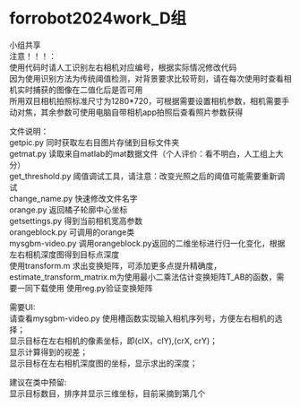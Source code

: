 # forrobot2024work_D组
小组共享  
注意！！！：  
使用代码时请人工识别左右相机对应编号，根据实际情况修改代码  
因为使用识别方法为传统阈值检测，对背景要求比较苛刻，请在每次使用时查看相机实时捕获的图像在二值化后是否可用  
所用双目相机拍照标准尺寸为1280*720，可根据需要设置相机参数，相机需要手动对焦，其余参数可使用电脑自带相机app拍照后查看照片参数获得  
  
文件说明：  
getpic.py 同时获取左右目图片存储到目标文件夹  
getmat.py 读取来自matlab的mat数据文件（个人评价：看不明白，人工组上大分）  
get_threshold.py 阈值调试工具，请注意：改变光照之后的阈值可能需要重新调试  
change_name.py 快速修改文件名字  
orange.py 返回橘子轮廓中心坐标  
getsettings.py 得到当前相机宽高参数  
orangeblock.py 可调用的orange类  
mysgbm-video.py 调用orangeblock.py返回的二维坐标进行归一化变化，根据左右相机深度图得到目标点深度  
使用transform.m 求出变换矩阵，可添加更多点提升精确度，estimate_transform_matrix.m为使用最小二乘法估计变换矩阵T_AB的函数，需要一同下载使用
使用reg.py验证变换矩阵
  
需要UI:  
请查看mysgbm-video.py 
使用槽函数实现输入相机序列号，方便左右相机的选择；  
显示目标在左右相机的像素坐标，即(clX，clY),(crX, crY)；  
显示计算得到的视差；  
显示目标在左右相机深度图的坐标，显示求出的深度；  
  
建议在类中预留:  
显示目标数目，排序并显示三维坐标，目前采摘到第几个  
